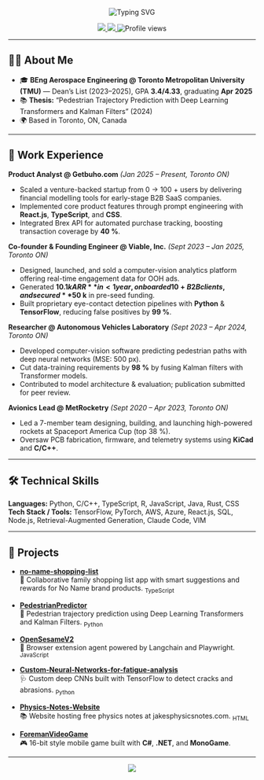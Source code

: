 <p align="center">
  <img src="https://readme-typing-svg.demolab.com?font=Fira+Code&pause=1000&color=00F7FF&center=true&vCenter=true&width=435&lines=Hi%2C+I'm+Jakob+Sol+Strozberg%F0%9F%91%8B;Aerospace+Engineering+Student+%40+TMU;ML+%26+Product+Enthusiast%F0%9F%9A%80" alt="Typing SVG" />
</p>

<p align="center">
  <a href="https://www.linkedin.com/in/jakobsolstrozberg" target="_blank">
    <img src="https://img.shields.io/badge/LinkedIn-0077B5?style=for-the-badge&logo=linkedin&logoColor=white" />
  </a>
  <a href="mailto:Jakob.solstrozberg@torontomu.ca" target="_blank">
    <img src="https://img.shields.io/badge/Email-00F7FF?style=for-the-badge&logo=gmail&logoColor=white" />
  </a>
  <img src="https://komarev.com/ghpvc/?username=jakobsolstrozberg&label=Profile%20views&color=00F7FF&style=for-the-badge" alt="Profile views" />
</p>

---

## 👨‍💻 About Me

- 🎓 **BEng Aerospace Engineering @ Toronto Metropolitan University (TMU)** — Dean’s List (2023–2025), GPA **3.4/4.33**, graduating **Apr 2025**
- 📚 **Thesis:** “Pedestrian Trajectory Prediction with Deep Learning Transformers and Kalman Filters” (2024)
- 🌍 Based in Toronto, ON, Canada

---

## 💼 Work Experience

**Product Analyst @ Getbuho.com** *(Jan 2025 – Present, Toronto ON)*
- Scaled a venture-backed startup from 0 → 100 + users by delivering financial modelling tools for early-stage B2B SaaS companies.
- Implemented core product features through prompt engineering with **React.js**, **TypeScript**, and **CSS**.
- Integrated Brex API for automated purchase tracking, boosting transaction coverage by **40 %**.

**Co-founder & Founding Engineer @ Viable, Inc.** *(Sept 2023 – Jan 2025, Toronto ON)*
- Designed, launched, and sold a computer-vision analytics platform offering real-time engagement data for OOH ads.
- Generated **$10.1 k ARR** in < 1 year, onboarded 10 + B2B clients, and secured **$50 k** in pre-seed funding.
- Built proprietary eye-contact detection pipelines with **Python** & **TensorFlow**, reducing false positives by **99 %**.

**Researcher @ Autonomous Vehicles Laboratory** *(Sept 2023 – Apr 2024, Toronto ON)*
- Developed computer-vision software predicting pedestrian paths with deep neural networks (MSE: 500 px).
- Cut data-training requirements by **98 %** by fusing Kalman filters with Transformer models.
- Contributed to model architecture & evaluation; publication submitted for peer review.

**Avionics Lead @ MetRocketry** *(Sept 2020 – Apr 2023, Toronto ON)*
- Led a 7-member team designing, building, and launching high-powered rockets at Spaceport America Cup (top 38 %).
- Oversaw PCB fabrication, firmware, and telemetry systems using **KiCad** and **C/C++**.

---

## 🛠️ Technical Skills

**Languages:** Python, C/C++, TypeScript, R, JavaScript, Java, Rust, CSS  
**Tech Stack / Tools:** TensorFlow, PyTorch, AWS, Azure, React.js, SQL, Node.js, Retrieval-Augmented Generation, Claude Code, VIM  

---

## 🚀 Projects

- **[no-name-shopping-list](#)**  
  🛒 Collaborative family shopping list app with smart suggestions and rewards for No Name brand products. <sub>TypeScript</sub>

- **[PedestrianPredictor](#)**  
  🤖 Pedestrian trajectory prediction using Deep Learning Transformers and Kalman Filters. <sub>Python</sub>

- **[OpenSesameV2](#)**  
  🔑 Browser extension agent powered by Langchain and Playwright. <sub>JavaScript</sub>

- **[Custom-Neural-Networks-for-fatigue-analysis](#)**  
  🩺 Custom deep CNNs built with TensorFlow to detect cracks and abrasions. <sub>Python</sub>

- **[Physics-Notes-Website](#)**  
  📚 Website hosting free physics notes at jakesphysicsnotes.com. <sub>HTML</sub>

- **[ForemanVideoGame](#)**  
  🎮 16-bit style mobile game built with **C#**, **.NET**, and **MonoGame**.

---

<p align="center">
  <img src="https://capsule-render.vercel.app/api?type=waving&color=00F7FF&height=100&section=footer"/>
</p>
